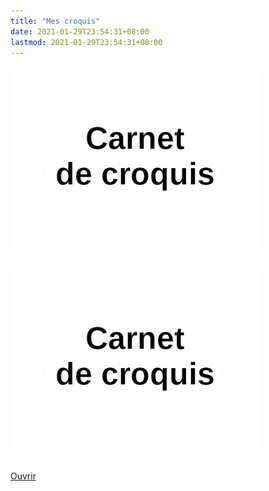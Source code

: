 ```yaml
---
title: "Mes croquis"
date: 2021-01-29T23:54:31+08:00
lastmod: 2021-01-29T23:54:31+08:00
---
```


<link href="https://cdn.heyzine.com/release/heyzine.css" rel="stylesheet">
<div ontouchstart="this.classList.toggle('hover');" class="heyzine-flip" style="max-width: 400px;">
  <div class="container">
    <div class="front">
      <img src="/img/mes_croquis-thumb.jpg" class="img-front fp-thumb">
      <div class="inner">
        <h5 class="fp-title"></h5>
      </div>
    </div>
    <div class="back">
      <img src="/img/mes_croquis-thumb.jpg" class="fp-thumb img-back">
      <div class="inner">
        <p>
          <span class="fp-subtitle"></span>
          <br>
          <a href="https://heyzine.com/flip-book/d74b756021.html" class="fp-link" target="_blank">Ouvrir</a>
        </p>
      </div>
    </div>
  </div>
</div>

<br/><br/>
<br/><br/>
<br/><br/>
<br/><br/>
<br/><br/>
<br/><br/>
<br/><br/>
<br/><br/>

